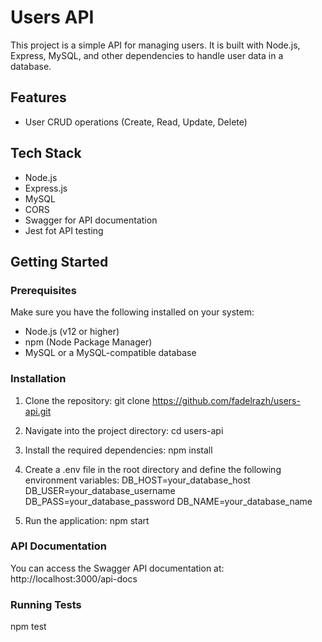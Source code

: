 # Users API

This project is a simple API for managing users. It is built with Node.js, Express, MySQL, and other dependencies to handle user data in a database.

## Features

- User CRUD operations (Create, Read, Update, Delete)

## Tech Stack

- Node.js
- Express.js
- MySQL
- CORS
- Swagger for API documentation
- Jest fot API testing

## Getting Started

### Prerequisites

Make sure you have the following installed on your system:

- Node.js (v12 or higher)
- npm (Node Package Manager)
- MySQL or a MySQL-compatible database

### Installation

1. Clone the repository:
   git clone https://github.com/fadelrazh/users-api.git

2. Navigate into the project directory:
   cd users-api

3. Install the required dependencies:
   npm install

4. Create a .env file in the root directory and define the following environment variables:
   DB_HOST=your_database_host
   DB_USER=your_database_username
   DB_PASS=your_database_password
   DB_NAME=your_database_name

5. Run the application:
   npm start

### API Documentation

You can access the Swagger API documentation at:
http://localhost:3000/api-docs

### Running Tests

npm test
